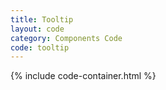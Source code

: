 ```yaml
---
title: Tooltip
layout: code
category: Components Code
code: tooltip
---
```


{% include code-container.html %}
